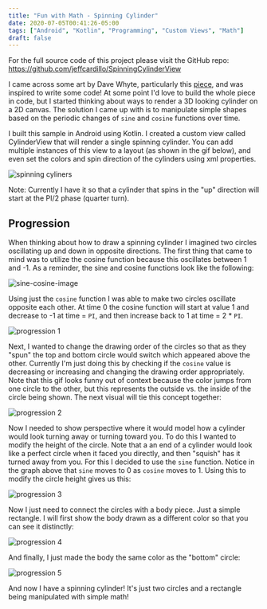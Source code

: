```yaml
---
title: "Fun with Math - Spinning Cylinder"
date: 2020-07-05T00:41:26-05:00
tags: ["Android", "Kotlin", "Programming", "Custom Views", "Math"]
draft: false
---
```


For the full source code of this project please visit the GitHub repo: https://github.com/jeffcardillo/SpinningCylinderView

I came across some art by Dave Whyte, particularly this [piece](https://www.instagram.com/p/B3dHAHCHSrv/?utm_source=ig_embed&utm_campaign=embed_video_watch_again), and was inspired to write some code! At some point I'd love to build the whole piece in code, but I started thinking about ways to render a 3D looking cylinder on a 2D canvas. The solution I came up with is to manipulate simple shapes based on the periodic changes of `sine` and `cosine` functions over time.

I built this sample in Android using Kotlin. I created a custom view called CylinderView that will render a single spinning cylinder. You can add multiple instances of this view to a layout (as shown in the gif below), and even set the colors and spin direction of the cylinders using xml properties.

![spinning cyliners](https://raw.githubusercontent.com/jeffcardillo/SpinningCylinderView/master/docs/cylinder-spin.gif)

Note: Currently I have it so that a cylinder that spins in the "up" direction will start at the PI/2 phase (quarter turn).

## Progression

When thinking about how to draw a spinning cylinder I imagined two circles oscillating up and down in opposite directions. The first thing that came to mind was to utilize the cosine function because this oscillates between 1 and -1. As a reminder, the sine and cosine functions look like the following:

![sine-cosine-image](https://raw.githubusercontent.com/jeffcardillo/SpinningCylinderView/master/docs/sine-cosine-small.png)

Using just the `cosine` function I was able to make two circles oscillate opposite each other. At time 0 the cosine function will start at value 1 and decrease to -1 at time = `PI`, and then increase back to 1 at time = 2 * `PI`.

![progression 1](https://raw.githubusercontent.com/jeffcardillo/SpinningCylinderView/master/docs/progression_1.gif)

Next, I wanted to change the drawing order of the circles so that as they "spun" the top and bottom circle would switch which appeared above the other. Currently I'm just doing this by checking if the `cosine` value is decreasing or increasing and changing the drawing order appropriately. Note that this gif looks funny out of context because the color jumps from one circle to the other, but this represents the outside vs. the inside of the circle being shown. The next visual will tie this concept together:

![progression 2](https://raw.githubusercontent.com/jeffcardillo/SpinningCylinderView/master/docs/progression_2.gif)

Now I needed to show perspective where it would model how a cylinder would look turning away or turning toward you. To do this I wanted to modify the height of the circle. Note that a an end of a cylinder would look like a perfect circle when it faced you directly, and then "squish" has it turned away from you. For this I decided to use the `sine` function. Notice in the graph above that `sine` moves to 0 as `cosine` moves to 1. Using this to modify the circle height gives us this:

![progression 3](https://raw.githubusercontent.com/jeffcardillo/SpinningCylinderView/master/docs/progression_3.gif)

Now I just need to connect the circles with a body piece. Just a simple rectangle. I will first show the body drawn as a different color so that you can see it distinctly:

![progression 4](https://raw.githubusercontent.com/jeffcardillo/SpinningCylinderView/master/docs/progression_4.gif)

And finally, I just made the body the same color as the "bottom" circle:

![progression 5](https://raw.githubusercontent.com/jeffcardillo/SpinningCylinderView/master/docs/progression_5.gif)

And now I have a spinning cylinder! It's just two circles and a rectangle being manipulated with simple math!